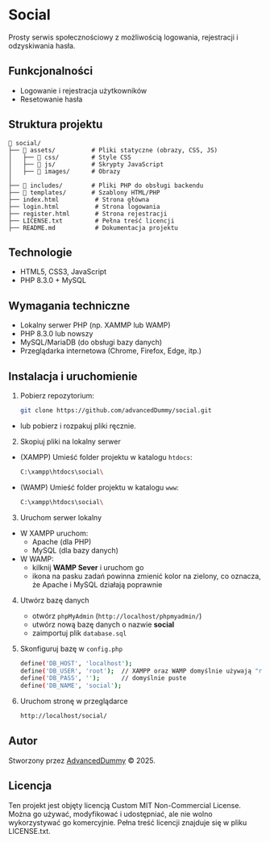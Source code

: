 # Social
Prosty serwis społecznościowy z możliwością logowania, rejestracji i odzyskiwania hasła.

## Funkcjonalności
- Logowanie i rejestracja użytkowników
- Resetowanie hasła

## Struktura projektu
    📁 social/
    ├── 📁 assets/          # Pliki statyczne (obrazy, CSS, JS)
    │   ├── 📁 css/         # Style CSS
    │   ├── 📁 js/          # Skrypty JavaScript
    │   ├── 📁 images/      # Obrazy
    │
    ├── 📁 includes/        # Pliki PHP do obsługi backendu
    ├── 📁 templates/       # Szablony HTML/PHP
    ├── index.html          # Strona główna
    ├── login.html          # Strona logowania
    ├── register.html       # Strona rejestracji
    ├── LICENSE.txt         # Pełna treść licencji
    ├── README.md           # Dokumentacja projektu

## Technologie
- HTML5, CSS3, JavaScript
- PHP 8.3.0 + MySQL

## Wymagania techniczne
- Lokalny serwer PHP (np. XAMMP lub WAMP)
- PHP 8.3.0 lub nowszy
- MySQL/MariaDB (do obsługi bazy danych)
- Przeglądarka internetowa (Chrome, Firefox, Edge, itp.)

## Instalacja i uruchomienie
1. Pobierz repozytorium:
    ```bash
    git clone https://github.com/advancedDummy/social.git
- lub pobierz i rozpakuj pliki ręcznie.

2. Skopiuj pliki na lokalny serwer
- (XAMPP) Umieść folder projektu w katalogu `htdocs`:
    ```bash
    C:\xampp\htdocs\social\
- (WAMP) Umieść folder projektu w katalogu `www`:
    ```bash
    C:\xampp\htdocs\social\
3. Uruchom serwer lokalny
- W XAMPP uruchom:
    - Apache (dla PHP)
    - MySQL (dla bazy danych)
- W WAMP:
    - kilknij **WAMP Sever** i uruchom go
    - ikona na pasku zadań powinna zmienić kolor na zielony, co oznacza, że Apache i MySQL działają poprawnie
4. Utwórz bazę danych
    - otwórz `phpMyAdmin` (`http://localhost/phpmyadmin/`)
    - utwórz nową bazę danych o nazwie **social**
    - zaimportuj plik `database.sql`

5. Skonfiguruj bazę w `config.php`
    ```bash
    define('DB_HOST', 'localhost');
    define('DB_USER', 'root');  // XAMPP oraz WAMP domyślnie używają "root"
    define('DB_PASS', '');      // domyślnie puste
    define('DB_NAME', 'social');
6. Uruchom stronę w przeglądarce
    ```bash
    http://localhost/social/
## Autor
Stworzony przez [AdvancedDummy](https://github.com/advancedDummy) © 2025.

## Licencja
Ten projekt jest objęty licencją Custom MIT Non-Commercial License. Można go używać, modyfikować i udostępniać, ale nie wolno wykorzystywać go komercyjnie. Pełna treść licencji znajduje się w pliku LICENSE.txt.

